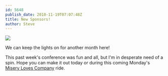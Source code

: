 ```yaml
---
id: 5648
publish_date: 2010-11-19T07:07:48Z
title: New Sponsors!
author: Steve
---
```

![](http://www.flagstafffrenzy.org/wp-content/uploads/2010/11/ff-urinal-puck.jpg)

We can keep the lights on for another month here!

This past week's conference was fun and all, but I'm in desperate need of a spin. Hope you can make it out today or during this coming Monday's [Misery Loves Company](http://www.flagstafffrenzy.org/routes#mistyvale) ride.